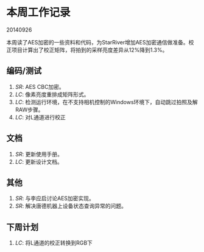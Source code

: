 # 本周工作记录

20140926

本周读了AES加密的一些资料和代码，为StarRiver增加AES加密通信做准备。校正项目计算出了校正矩阵，将拍到的采样亮度差异从12%降到1.3%。

## 编码/测试

1. *SR*: AES CBC加密。
2. *LC*: 像素亮度重排成矩阵形式。
3. *LC*: 检测运行环境，在不支持相机控制的Windows环境下，自动跳过拍照及解RAW步骤。
4. *LC*: 对L通道进行校正

## 文档

1. *SR*: 更新使用手册。
2. *LC*: 更新设计文档。

## 其他

1. *SR*: 与李应启讨论AES加密实现。
2. *SR*: 解决唐德机器上设备状态查询异常的问题。

## 下周计划

1. *LC*: 将L通道的校正转换到RGB下
